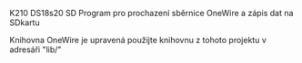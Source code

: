 K210 DS18s20 SD
Program pro prochazení sběrnice OneWire a zápis dat na SDkartu

Knihovna OneWire je upravená použijte  knihovnu z tohoto projektu v adresáři "lib/"
